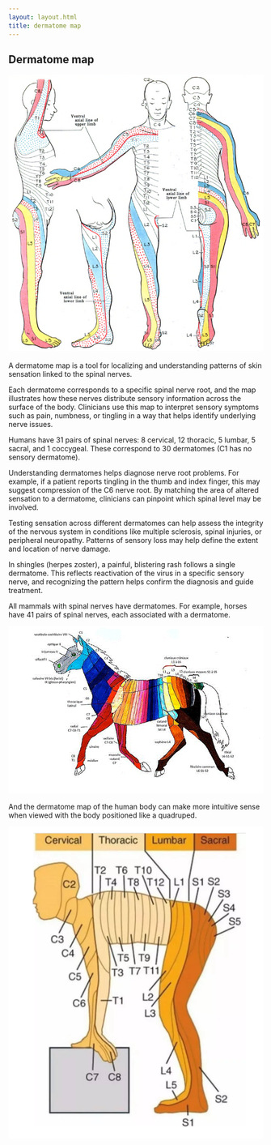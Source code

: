 ```yaml
---
layout: layout.html
title: dermatome map
---
```

<h2>Dermatome map</h2>

<img src="/assets/images/dermatome2.png">
<br>
<br>
A dermatome map is a tool for localizing and understanding patterns of skin sensation linked to the spinal nerves.

Each dermatome corresponds to a specific spinal nerve root, and the map illustrates how these nerves distribute sensory information across the surface of the body. Clinicians use this map to interpret sensory symptoms such as pain, numbness, or tingling in a way that helps identify underlying nerve issues.

Humans have 31 pairs of spinal nerves: 8 cervical, 12 thoracic, 5 lumbar, 5 sacral, and 1 coccygeal. These correspond to 30 dermatomes (C1 has no sensory dermatome).

Understanding dermatomes helps diagnose nerve root problems. For example, if a patient reports tingling in the thumb and index finger, this may suggest compression of the C6 nerve root. By matching the area of altered sensation to a dermatome, clinicians can pinpoint which spinal level may be involved.

Testing sensation across different dermatomes can help assess the integrity of the nervous system in conditions like multiple sclerosis, spinal injuries, or peripheral neuropathy. Patterns of sensory loss may help define the extent and location of nerve damage.

In shingles (herpes zoster), a painful, blistering rash follows a single dermatome. This reflects reactivation of the virus in a specific sensory nerve, and recognizing the pattern helps confirm the diagnosis and guide treatment.

All mammals with spinal nerves have dermatomes. For example, horses have 41 pairs of spinal nerves, each associated with a dermatome.

<img src="/assets/images/horsedermatomes.gif">

And the dermatome map of the human body can make more intuitive sense when viewed with the body positioned like a quadruped.

<img src="/assets/images/dermatome.png">